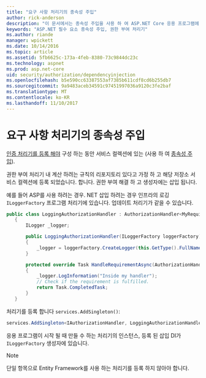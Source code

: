 ```yaml
---
title: "요구 사항 처리기의 종속성 주입"
author: rick-anderson
description: "이 문서에서는 종속성 주입을 사용 하 여 ASP.NET Core 응용 프로그램에 권한 부여 요구 사항을 처리기를 삽입 하는 방법에 설명 합니다."
keywords: "ASP.NET 필수 요소 종속성 주입, 권한 부여 처리기"
ms.author: riande
manager: wpickett
ms.date: 10/14/2016
ms.topic: article
ms.assetid: 5fb6625c-173a-4feb-8380-73c9844dc23c
ms.technology: aspnet
ms.prod: asp.net-core
uid: security/authorization/dependencyinjection
ms.openlocfilehash: b5e590cc63387553af7385b611cdf8cd6b255db7
ms.sourcegitcommit: 9a9483aceb34591c97451997036a9120c3fe2baf
ms.translationtype: MT
ms.contentlocale: ko-KR
ms.lasthandoff: 11/10/2017
---
```

# <a name="dependency-injection-in-requirement-handlers"></a>요구 사항 처리기의 종속성 주입

<a name="security-authorization-di"></a>

[인증 처리기를 등록 해야](policies.md#handler-registration) 구성 하는 동안 서비스 컬렉션에 있는 (사용 하 여 [종속성 주입](../../fundamentals/dependency-injection.md#fundamentals-dependency-injection)).

권한 부여 처리기 내 계산 하려는 규칙의 리포지토리 있다고 가정 하 고 해당 저장소 서비스 컬렉션에 등록 되었습니다. 합니다. 권한 부여 해결 하 고 생성자에는 삽입 됩니다.

예를 들어 ASP를 사용 하려는 경우. NET 삽입 하려는 경우 인프라의 로깅 `ILoggerFactory` 프로그램 처리기에 있습니다. 업데이트 처리기가 같을 수 있습니다.

```csharp
public class LoggingAuthorizationHandler : AuthorizationHandler<MyRequirement>
   {
       ILogger _logger;

       public LoggingAuthorizationHandler(ILoggerFactory loggerFactory)
       {
           _logger = loggerFactory.CreateLogger(this.GetType().FullName);
       }

       protected override Task HandleRequirementAsync(AuthorizationHandlerContext context, MyRequirement requirement)
       {
           _logger.LogInformation("Inside my handler");
           // Check if the requirement is fulfilled.
           return Task.CompletedTask;
       }
   }
   ```

처리기를 등록 합니다 `services.AddSingleton()`:

```csharp
services.AddSingleton<IAuthorizationHandler, LoggingAuthorizationHandler>();
```

응용 프로그램이 시작 될 때 만들 수 하는 처리기의 인스턴스, 등록 된 삽입 DI가 `ILoggerFactory` 생성자에 있습니다.

> [!NOTE]
> 단일 항목으로 Entity Framework를 사용 하는 처리기를 등록 하지 않아야 합니다.
